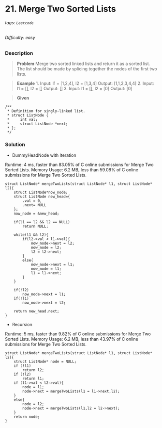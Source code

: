 # 21. Merge Two Sorted Lists
###### tags: `Leetcode`
###### Difficulty: easy
### Description

>**Problem**
>Merge two sorted linked lists and return it as a sorted list. The list should be made by splicing together the nodes of the first two lists.

>**Example**
>1.
>Input: l1 = [1,2,4], l2 = [1,3,4]
Output: [1,1,2,3,4,4]
>2.
>Input: l1 = [], l2 = []
Output: []
>3.
>Input: l1 = [], l2 = [0]
Output: [0]

>**Given**
```c= 
/**
 * Definition for singly-linked list.
 * struct ListNode {
 *     int val;
 *     struct ListNode *next;
 * };
 */
```


### Solution 
* DummyHeadNode with Iteration

Runtime: 4 ms, faster than 83.05% of C online submissions for Merge Two Sorted Lists.
Memory Usage: 6.2 MB, less than 59.08% of C online submissions for Merge Two Sorted Lists.

```c= 
struct ListNode* mergeTwoLists(struct ListNode* l1, struct ListNode* l2){
    struct ListNode*now_node;  
    struct ListNode new_head={
        .val = 0,
        .next= NULL
    };
    now_node = &new_head;
     
    if(l1 == l2 && l2 == NULL)
        return NULL;
   
    while(l1 && l2){
        if(l2->val < l1->val){
            now_node->next = l2;
            now_node = l2;
            l2 = l2->next; 
        }
        else{
            now_node->next = l1;
            now_node = l1;
            l1 = l1->next;
        }     
    }

    if(!l2)
        now_node->next = l1;   
    if(!l1)
        now_node->next = l2;
    
    return new_head.next;          
}
```

*  Recursion

Runtime: 5 ms, faster than 9.82% of C online submissions for Merge Two Sorted Lists.
Memory Usage: 6.2 MB, less than 43.97% of C online submissions for Merge Two Sorted Lists.

```c= 
struct ListNode* mergeTwoLists(struct ListNode* l1, struct ListNode* l2){
    struct ListNode* node = NULL;
    if (!l1)
        return l2;
    if (!l2)
        return l1;
    if (l1->val < l2->val){
        node = l1;
        node->next = mergeTwoLists(l1 = l1->next,l2);
    }
    else{
        node = l2;
        node->next = mergeTwoLists(l1,l2 = l2->next);
    }   
    return node;
}
```
